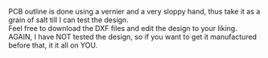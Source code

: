 PCB outline is done using a vernier and a very sloppy hand, thus take it as a grain of salt till I can test the design.<br />
Feel free to download the DXF files and edit the design to your liking.<br />
AGAIN, I have NOT tested the design, so if you want to get it manufactured before that, it it all on YOU.<br />

